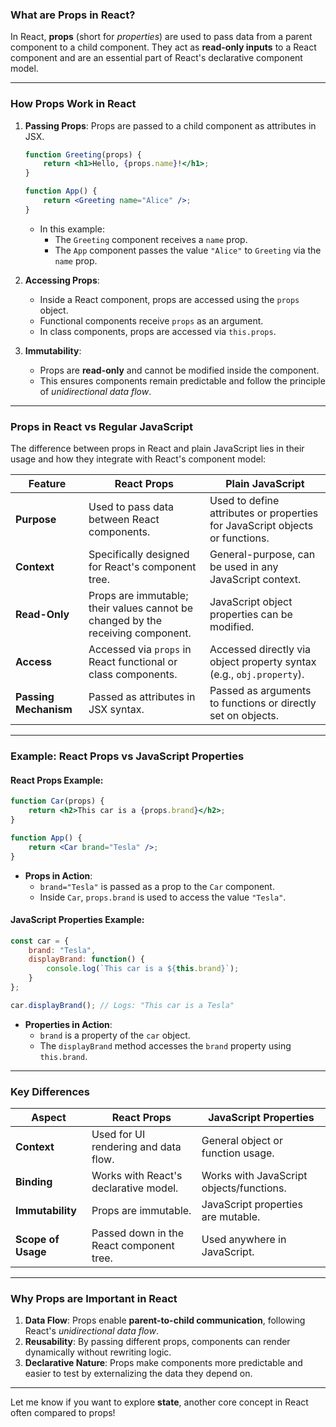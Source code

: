 ### **What are Props in React?**
In React, **props** (short for *properties*) are used to pass data from a parent component to a child component. They act as **read-only inputs** to a React component and are an essential part of React's declarative component model.

---

### **How Props Work in React**
1. **Passing Props**: 
   Props are passed to a child component as attributes in JSX.
   ```jsx
   function Greeting(props) {
       return <h1>Hello, {props.name}!</h1>;
   }

   function App() {
       return <Greeting name="Alice" />;
   }
   ```
   - In this example:
     - The `Greeting` component receives a `name` prop.
     - The `App` component passes the value `"Alice"` to `Greeting` via the `name` prop.

2. **Accessing Props**:
   - Inside a React component, props are accessed using the `props` object.
   - Functional components receive `props` as an argument.
   - In class components, props are accessed via `this.props`.

3. **Immutability**:
   - Props are **read-only** and cannot be modified inside the component.
   - This ensures components remain predictable and follow the principle of *unidirectional data flow*.

---

### **Props in React vs Regular JavaScript**
The difference between props in React and plain JavaScript lies in their usage and how they integrate with React's component model:

| Feature                | React Props                                      | Plain JavaScript |
|------------------------|--------------------------------------------------|------------------|
| **Purpose**            | Used to pass data between React components.      | Used to define attributes or properties for JavaScript objects or functions. |
| **Context**            | Specifically designed for React's component tree. | General-purpose, can be used in any JavaScript context. |
| **Read-Only**          | Props are immutable; their values cannot be changed by the receiving component. | JavaScript object properties can be modified. |
| **Access**             | Accessed via `props` in React functional or class components. | Accessed directly via object property syntax (e.g., `obj.property`). |
| **Passing Mechanism**  | Passed as attributes in JSX syntax.              | Passed as arguments to functions or directly set on objects. |

---

### **Example: React Props vs JavaScript Properties**

#### React Props Example:
```jsx
function Car(props) {
    return <h2>This car is a {props.brand}</h2>;
}

function App() {
    return <Car brand="Tesla" />;
}
```
- **Props in Action**:
  - `brand="Tesla"` is passed as a prop to the `Car` component.
  - Inside `Car`, `props.brand` is used to access the value `"Tesla"`.

#### JavaScript Properties Example:
```javascript
const car = {
    brand: "Tesla",
    displayBrand: function() {
        console.log(`This car is a ${this.brand}`);
    }
};

car.displayBrand(); // Logs: "This car is a Tesla"
```
- **Properties in Action**:
  - `brand` is a property of the `car` object.
  - The `displayBrand` method accesses the `brand` property using `this.brand`.

---

### **Key Differences**
| Aspect                    | React Props                           | JavaScript Properties               |
|---------------------------|----------------------------------------|-------------------------------------|
| **Context**               | Used for UI rendering and data flow.  | General object or function usage.   |
| **Binding**               | Works with React's declarative model. | Works with JavaScript objects/functions. |
| **Immutability**          | Props are immutable.                  | JavaScript properties are mutable.  |
| **Scope of Usage**        | Passed down in the React component tree. | Used anywhere in JavaScript.        |

---

### **Why Props are Important in React**
1. **Data Flow**: Props enable **parent-to-child communication**, following React's *unidirectional data flow*.
2. **Reusability**: By passing different props, components can render dynamically without rewriting logic.
3. **Declarative Nature**: Props make components more predictable and easier to test by externalizing the data they depend on.

---

Let me know if you want to explore **state**, another core concept in React often compared to props!
